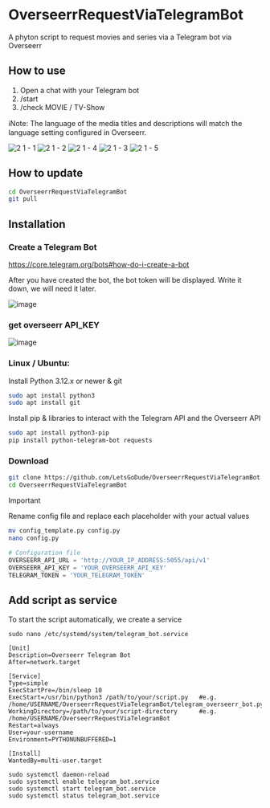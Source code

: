 # OverseerrRequestViaTelegramBot
A phyton script to request movies and series via a Telegram bot via Overseerr

## How to use
1. Open a chat with your Telegram bot
2. /start
3. /check MOVIE / TV-Show

ℹ️Note: The language of the media titles and descriptions will match the language setting configured in Overseerr.

![2 1 - 1](https://github.com/user-attachments/assets/948de1d0-9fd6-494d-b1c7-44a7a8c10cda)
![2 1 - 2](https://github.com/user-attachments/assets/73c45385-5221-4930-93ce-721e1516768d)
![2 1 - 4](https://github.com/user-attachments/assets/4cae88f0-708f-4149-8ae9-8f67d70a3c02)
![2 1 - 3](https://github.com/user-attachments/assets/7824f4b9-a07d-48ed-8b07-d266366a7076)
![2 1 - 5](https://github.com/user-attachments/assets/94094b0a-8af5-4837-b0b2-ab9a02f076cb)


## How to update
```bash
cd OverseerrRequestViaTelegramBot
git pull
```

## Installation

### Create a Telegram Bot

https://core.telegram.org/bots#how-do-i-create-a-bot

After you have created the bot, the bot token will be displayed. Write it down, we will need it later.

![image](https://github.com/user-attachments/assets/1a034159-2ba2-4573-948e-b4c643b87fa7)


### get overseerr API_KEY

![image](https://github.com/user-attachments/assets/b612cfc3-baa9-49ad-96e2-4de8f9ebecde)



### Linux / Ubuntu:

Install Python 3.12.x or newer & git

```bash
sudo apt install python3
sudo apt install git
```

Install pip & libraries to interact with the Telegram API and the Overseerr API

```bash
sudo apt install python3-pip
pip install python-telegram-bot requests
```

### Download
```bash
git clone https://github.com/LetsGoDude/OverseerrRequestViaTelegramBot.git
cd OverseerrRequestViaTelegramBot
```

> [!IMPORTANT]
> Rename config file and replace each placeholder with your actual values
```bash
mv config_template.py config.py
nano config.py
```
``` python
# Configuration file
OVERSEERR_API_URL = 'http://YOUR_IP_ADDRESS:5055/api/v1'
OVERSEERR_API_KEY = 'YOUR_OVERSEERR_API_KEY'
TELEGRAM_TOKEN = 'YOUR_TELEGRAM_TOKEN'
```

## Add script as service
To start the script automatically, we create a service

```
sudo nano /etc/systemd/system/telegram_bot.service
```

```
[Unit]
Description=Overseerr Telegram Bot
After=network.target

[Service]
Type=simple
ExecStartPre=/bin/sleep 10
ExecStart=/usr/bin/python3 /path/to/your/script.py   #e.g. /home/USERNAME/OverseerrRequestViaTelegramBot/telegram_overseerr_bot.py
WorkingDirectory=/path/to/your/script-directory      #e.g. /home/USERNAME/OverseerrRequestViaTelegramBot
Restart=always
User=your-username
Environment=PYTHONUNBUFFERED=1

[Install]
WantedBy=multi-user.target

```

```
sudo systemctl daemon-reload
sudo systemctl enable telegram_bot.service
sudo systemctl start telegram_bot.service
sudo systemctl status telegram_bot.service
```
